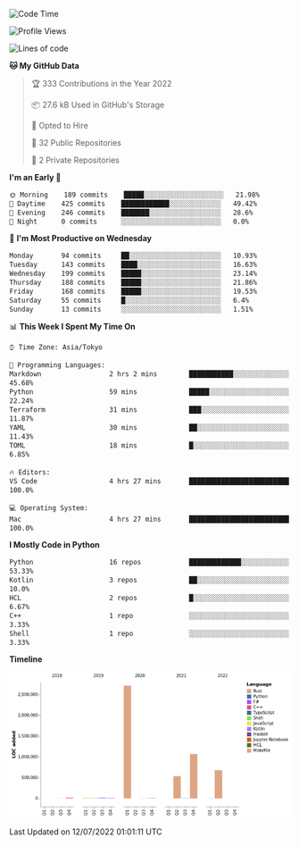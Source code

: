 <!--START_SECTION:waka-->
![Code Time](http://img.shields.io/badge/Code%20Time-0%20secs-blue)

![Profile Views](http://img.shields.io/badge/Profile%20Views-1-blue)

![Lines of code](https://img.shields.io/badge/From%20Hello%20World%20I%27ve%20Written-5%20Million%20lines%20of%20code-blue)

**🐱 My GitHub Data** 

> 🏆 333 Contributions in the Year 2022
 > 
> 📦 27.6 kB Used in GitHub's Storage 
 > 
> 💼 Opted to Hire
 > 
> 📜 32 Public Repositories 
 > 
> 🔑 2 Private Repositories  
 > 
**I'm an Early 🐤** 

```text
🌞 Morning    189 commits    █████░░░░░░░░░░░░░░░░░░░░   21.98% 
🌆 Daytime    425 commits    ████████████░░░░░░░░░░░░░   49.42% 
🌃 Evening    246 commits    ███████░░░░░░░░░░░░░░░░░░   28.6% 
🌙 Night      0 commits      ░░░░░░░░░░░░░░░░░░░░░░░░░   0.0%

```
📅 **I'm Most Productive on Wednesday** 

```text
Monday       94 commits     ██░░░░░░░░░░░░░░░░░░░░░░░   10.93% 
Tuesday      143 commits    ████░░░░░░░░░░░░░░░░░░░░░   16.63% 
Wednesday    199 commits    █████░░░░░░░░░░░░░░░░░░░░   23.14% 
Thursday     188 commits    █████░░░░░░░░░░░░░░░░░░░░   21.86% 
Friday       168 commits    █████░░░░░░░░░░░░░░░░░░░░   19.53% 
Saturday     55 commits     █░░░░░░░░░░░░░░░░░░░░░░░░   6.4% 
Sunday       13 commits     ░░░░░░░░░░░░░░░░░░░░░░░░░   1.51%

```


📊 **This Week I Spent My Time On** 

```text
⌚︎ Time Zone: Asia/Tokyo

💬 Programming Languages: 
Markdown                 2 hrs 2 mins        ███████████░░░░░░░░░░░░░░   45.68% 
Python                   59 mins             █████░░░░░░░░░░░░░░░░░░░░   22.24% 
Terraform                31 mins             ███░░░░░░░░░░░░░░░░░░░░░░   11.87% 
YAML                     30 mins             ██░░░░░░░░░░░░░░░░░░░░░░░   11.43% 
TOML                     18 mins             █░░░░░░░░░░░░░░░░░░░░░░░░   6.85%

🔥 Editors: 
VS Code                  4 hrs 27 mins       █████████████████████████   100.0%

💻 Operating System: 
Mac                      4 hrs 27 mins       █████████████████████████   100.0%

```

**I Mostly Code in Python** 

```text
Python                   16 repos            █████████████░░░░░░░░░░░░   53.33% 
Kotlin                   3 repos             ██░░░░░░░░░░░░░░░░░░░░░░░   10.0% 
HCL                      2 repos             █░░░░░░░░░░░░░░░░░░░░░░░░   6.67% 
C++                      1 repo              ░░░░░░░░░░░░░░░░░░░░░░░░░   3.33% 
Shell                    1 repo              ░░░░░░░░░░░░░░░░░░░░░░░░░   3.33%

```


**Timeline**

![Chart not found](https://raw.githubusercontent.com/kitagawa-hr/kitagawa-hr/main/charts/bar_graph.png) 


 Last Updated on 12/07/2022 01:01:11 UTC
<!--END_SECTION:waka-->
